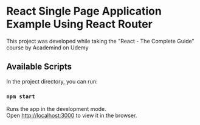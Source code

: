 # React Single Page Application Example Using React Router

This project was developed while taking the "React - The Complete Guide" course by Academind on Udemy

## Available Scripts

In the project directory, you can run:

### `npm start`

Runs the app in the development mode.\
Open [http://localhost:3000](http://localhost:3000) to view it in the browser.


